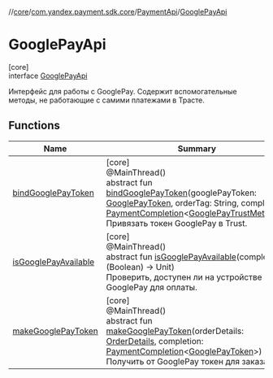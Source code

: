 //[core](../../../../index.md)/[com.yandex.payment.sdk.core](../../index.md)/[PaymentApi](../index.md)/[GooglePayApi](index.md)

# GooglePayApi

[core]\
interface [GooglePayApi](index.md)

Интерфейс для работы с GooglePay. Содержит вспомогательные методы, не работающие с самими платежами в Трасте.

## Functions

| Name | Summary |
|---|---|
| [bindGooglePayToken](bind-google-pay-token.md) | [core]<br>@MainThread()<br>abstract fun [bindGooglePayToken](bind-google-pay-token.md)(googlePayToken: [GooglePayToken](../../../com.yandex.payment.sdk.core.data/-google-pay-token/index.md), orderTag: String, completion: [PaymentCompletion](../../index.md#152061939%2FClasslikes%2F-2113150450)<[GooglePayTrustMethod](../../../com.yandex.payment.sdk.core.data/-google-pay-trust-method/index.md)>)<br>Привязать токен GooglePay в Trust. |
| [isGooglePayAvailable](is-google-pay-available.md) | [core]<br>@MainThread()<br>abstract fun [isGooglePayAvailable](is-google-pay-available.md)(completion: (Boolean) -> Unit)<br>Проверить, доступен ли на устройстве GooglePay для оплаты. |
| [makeGooglePayToken](make-google-pay-token.md) | [core]<br>@MainThread()<br>abstract fun [makeGooglePayToken](make-google-pay-token.md)(orderDetails: [OrderDetails](../../../com.yandex.payment.sdk.core.data/-order-details/index.md), completion: [PaymentCompletion](../../index.md#152061939%2FClasslikes%2F-2113150450)<[GooglePayToken](../../../com.yandex.payment.sdk.core.data/-google-pay-token/index.md)>)<br>Получить от GooglePay токен для заказа. |
